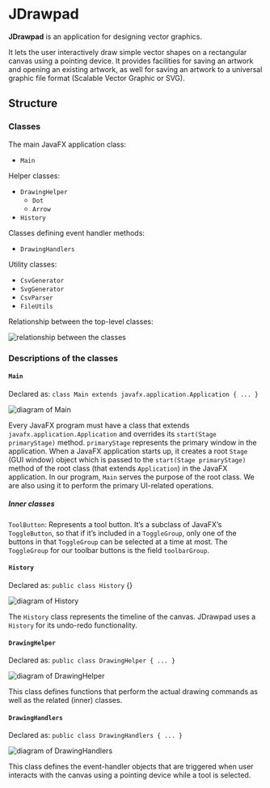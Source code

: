 # JDrawpad

**JDrawpad** is an application for designing vector graphics.

It lets the user interactively draw simple vector shapes on a rectangular canvas using a pointing device.
It provides facilities for saving an artwork and opening an existing artwork, as well for saving an artwork to a universal graphic file format (Scalable Vector Graphic or SVG).

## Structure

### Classes

The main JavaFX application class:
- `Main`

Helper classes:
- `DrawingHelper`
  - `Dot`
  - `Arrow`
- `History`

Classes defining event handler methods:
- `DrawingHandlers`

Utility classes:
- `CsvGenerator`
- `SvgGenerator`
- `CsvParser`
- `FileUtils`

Relationship between the top-level classes:

![relationship between the classes](class-relationships.png)

### Descriptions of the classes

#### `Main`

Declared as: `class Main extends javafx.application.Application { ... }`

![diagram of Main](Main.png)

Every JavaFX program must have a class that extends `javafx.application.Application` and overrides its `start(Stage primaryStage)` method.
`primaryStage` represents the primary window in the application.
When a JavaFX application starts up, it creates a root `Stage` (GUI window) object which is passed to the `start(Stage primaryStage)` method of the root class (that extends `Application`) in the JavaFX application.
In our program, `Main` serves the purpose of the root class.
We are also using it to perform the primary UI-related operations.

##### Inner classes

`ToolButton`: Represents a tool button.
It’s a subclass of JavaFX’s `ToggleButton`, so that if it’s included in a `ToggleGroup`, only one of the buttons in that `ToggleGroup` can be selected at a time at most.
The `ToggleGroup` for our toolbar buttons is the field `toolbarGroup`.

#### `History`

Declared as: `public class History` {}

![diagram of History](History.png)

The `History` class represents the timeline of the canvas.
JDrawpad uses a `History` for its undo-redo functionality.

#### `DrawingHelper`

Declared as: `public class DrawingHelper { ... }`

![diagram of DrawingHelper](DrawingHelper.png)

This class defines functions that perform the actual drawing commands as well as the related (inner) classes.

#### `DrawingHandlers`

Declared as: `public class DrawingHandlers { ... }`

![diagram of DrawingHandlers](DrawingHandlers.png)

This class defines the event-handler objects that are triggered when user interacts with the canvas using a pointing device while a tool is selected.
